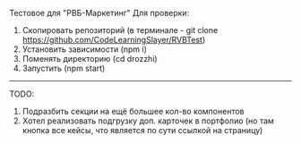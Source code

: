 Тестовое для "РВБ-Маркетинг"
Для проверки:
1) Скопировать репозиторий (в терминале - git clone https://github.com/CodeLearningSlayer/RVBTest)
2) Установить зависимости (npm i)
3) Поменять директорию (cd drozzhi)
4) Запустить (npm start)

---------------------------------------------------------------------------------------------------------
TODO: 
1) Подразбить секции на ещё большее кол-во компонентов
2) Хотел реализовать подгрузку доп. карточек в портфолио (но там кнопка все кейсы, что является по сути ссылкой на страницу)
